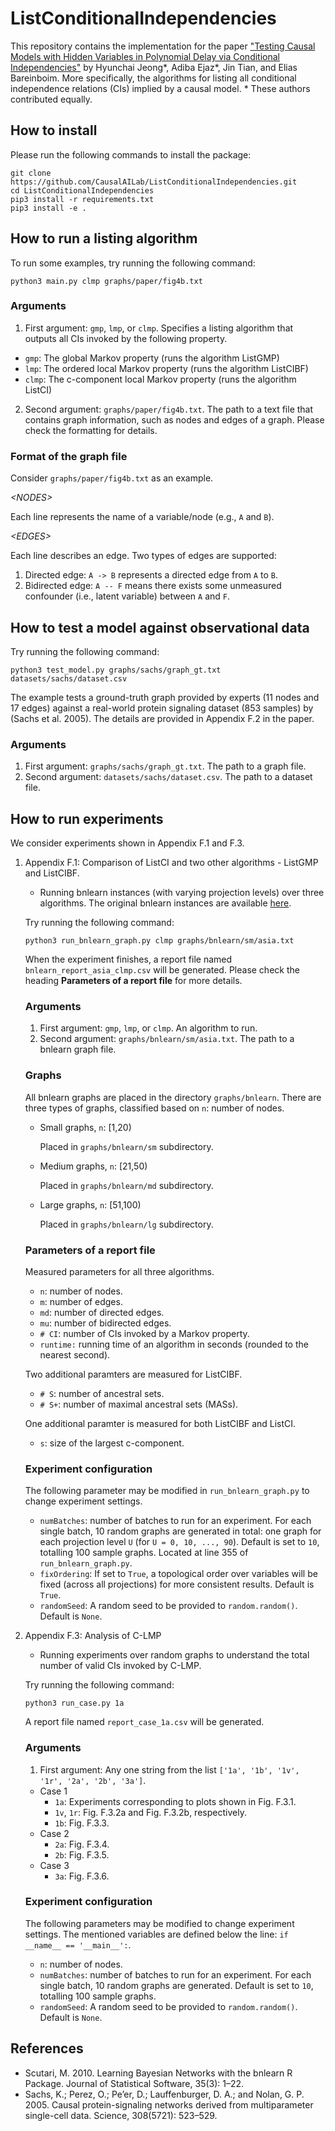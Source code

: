 # ListConditionalIndependencies

This repository contains the implementation for the paper ["Testing Causal Models with Hidden Variables in Polynomial Delay via Conditional Independencies"](https://causalai.net/r117.pdf) by Hyunchai Jeong\*, Adiba Ejaz\*, Jin Tian, and Elias Bareinboim. More specifically, the algorithms for listing all conditional independence relations (CIs) implied by a causal model.
\* These authors contributed equally.

## How to install

Please run the following commands to install the package:

```
git clone https://github.com/CausalAILab/ListConditionalIndependencies.git
cd ListConditionalIndependencies
pip3 install -r requirements.txt
pip3 install -e .
```

## How to run a listing algorithm

To run some examples, try running the following command:

```
python3 main.py clmp graphs/paper/fig4b.txt
```

### Arguments

1. First argument: `gmp`, `lmp`, or `clmp`. Specifies a listing algorithm that outputs all CIs invoked by the following property.
- `gmp`: The global Markov property (runs the algorithm ListGMP)
- `lmp`: The ordered local Markov property (runs the algorithm ListCIBF)
- `clmp`: The c-component local Markov property (runs the algorithm ListCI)

2. Second argument: `graphs/paper/fig4b.txt`. The path to a text file that contains graph information, such as nodes and edges of a graph. Please check the formatting for details.

### Format of the graph file

Consider `graphs/paper/fig4b.txt` as an example.

*&#60;NODES&#62;*

Each line represents the name of a variable/node (e.g., `A` and `B`).

*&#60;EDGES&#62;*

Each line describes an edge. Two types of edges are supported:

1. Directed edge: `A -> B` represents a directed edge from `A` to `B`.
2. Bidirected edge: `A -- F` means there exists some unmeasured confounder (i.e., latent variable) between `A` and `F`.


## How to test a model against observational data

Try running the following command:

```
python3 test_model.py graphs/sachs/graph_gt.txt datasets/sachs/dataset.csv
```

The example tests a ground-truth graph provided by experts (11 nodes and 17 edges) against a real-world protein signaling dataset (853 samples) by (Sachs et al. 2005). The details are provided in Appendix F.2 in the paper.

### Arguments

1. First argument: `graphs/sachs/graph_gt.txt`. The path to a graph file.
2. Second argument: `datasets/sachs/dataset.csv`. The path to a dataset file.

## How to run experiments

We consider experiments shown in Appendix F.1 and F.3.

1. Appendix F.1: Comparison of ListCI and two other algorithms - ListGMP and ListCIBF.
    - Running bnlearn instances (with varying projection levels) over three algorithms. The original bnlearn instances are available [here](https://www.bnlearn.com/bnrepository/).

    Try running the following command:

    ```
    python3 run_bnlearn_graph.py clmp graphs/bnlearn/sm/asia.txt
    ```

    When the experiment finishes, a report file named `bnlearn_report_asia_clmp.csv` will be generated. Please check the heading **Parameters of a report file** for more details.

    ### Arguments

    1. First argument: `gmp`, `lmp`, or `clmp`. An algorithm to run.
    2. Second argument: `graphs/bnlearn/sm/asia.txt`. The path to a bnlearn graph file.

    ### Graphs

    All bnlearn graphs are placed in the directory `graphs/bnlearn`. There are three types of graphs, classified based on `n`: number of nodes.

    * Small graphs, `n`: [1,20)

        Placed in `graphs/bnlearn/sm` subdirectory.

    * Medium graphs, `n`: [21,50)

        Placed in `graphs/bnlearn/md` subdirectory.

    * Large graphs, `n`: [51,100)

        Placed in `graphs/bnlearn/lg` subdirectory.

    ### Parameters of a report file

    Measured parameters for all three algorithms.
    * `n`: number of nodes.
    * `m`: number of edges.
    * `md`: number of directed edges.
    * `mu`: number of bidirected edges.
    * `# CI`: number of CIs invoked by a Markov property.
    * `runtime:` running time of an algorithm in seconds (rounded to the nearest second).

    Two additional paramters are measured for ListCIBF.
    * `# S`: number of ancestral sets.
    * `# S+`: number of maximal ancestral sets (MASs).

    One additional paramter is measured for both ListCIBF and ListCI.
    * `s`: size of the largest c-component.

    ### Experiment configuration

    The following parameter may be modified in `run_bnlearn_graph.py` to change experiment settings.

    * `numBatches`: number of batches to run for an experiment. For each single batch, 10 random graphs are generated in total: one graph for each projection level `U` (for `U = 0, 10, ..., 90`). Default is set to `10`, totalling 100 sample graphs. Located at line 355 of `run_bnlearn_graph.py`.
    * `fixOrdering`: If set to `True`, a topological order over variables will be fixed (across all projections) for more consistent results. Default is `True`.
    * `randomSeed`: A random seed to be provided to `random.random()`. Default is `None`.

2. Appendix F.3: Analysis of C-LMP
    - Running experiments over random graphs to understand the total number of valid CIs invoked by C-LMP.

    Try running the following command:

    ```
    python3 run_case.py 1a
    ```

    A report file named `report_case_1a.csv` will be generated.

    ### Arguments

    1. First argument: Any one string from the list `['1a', '1b', '1v', '1r', '2a', '2b', '3a']`.
    - Case 1
        * `1a`: Experiments corresponding to plots shown in Fig. F.3.1.
        * `1v`, `1r`: Fig. F.3.2a and Fig. F.3.2b, respectively.
        * `1b`: Fig. F.3.3.
    - Case 2
        * `2a`: Fig. F.3.4.
        * `2b`: Fig. F.3.5.
    - Case 3
        * `3a`: Fig. F.3.6.
    
    ### Experiment configuration

    The following parameters may be modified to change experiment settings. The mentioned variables are defined below the line: `if __name__ == '__main__':`.

    * `n`: number of nodes.
    * `numBatches`: number of batches to run for an experiment. For each single batch, 10 random graphs are generated. Default is set to `10`, totalling 100 sample graphs.
    * `randomSeed`: A random seed to be provided to `random.random()`. Default is `None`.

## References

- Scutari, M. 2010. Learning Bayesian Networks with the bnlearn R Package. Journal of Statistical Software, 35(3): 1–22.
- Sachs, K.; Perez, O.; Pe’er, D.; Lauffenburger, D. A.; and Nolan, G. P. 2005. Causal protein-signaling networks derived from multiparameter single-cell data. Science, 308(5721): 523–529.